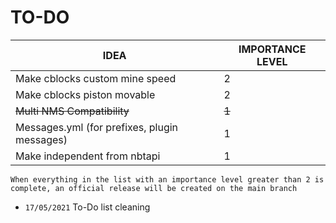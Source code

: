 # TO-DO

| IDEA | IMPORTANCE LEVEL |
|------|-----|
| Make cblocks custom mine speed | 2 |
| Make cblocks piston movable | 2 |
| ~~Multi NMS Compatibility~~ | ~~1~~ |
| Messages.yml (for prefixes, plugin messages) | 1 |
| Make independent from nbtapi | 1 |

`When everything in the list with an importance level greater than 2 is complete, an official release will be created on the main branch`
 + `17/05/2021` To-Do list cleaning